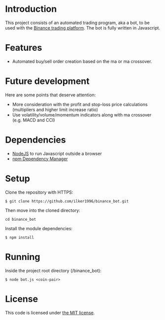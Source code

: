 # Introduction

This project consists of an automated trading program, aka a bot, to be used with the [Binance trading platform](https://www.binance.com/en).
The bot is fully written in Javascript.

# Features

- Automated buy/sell order creation based on the ma or ma crossover.

# Future development

Here are some points that deserve attention:

- More consideration with the profit and stop-loss price calculations (multipliers and higher limit increase ratio)
- Use volatility/volume/momentum indicators along with ma crossover (e.g. MACD and CCI)

# Dependencies

- [NodeJS](https://nodejs.org/en/) to run Javascript outside a browser
- [npm Dependency Manager](https://www.npmjs.com/)

# Setup

Clone the repository with HTTPS:

```
$ git clone https://github.com/ilker1996/binance_bot.git
```

Then move into the cloned directory:

`cd binance_bot`

Install the module dependencies:

```
$ npm install
```

# Running

Inside the project root directory (/binance_bot):

```
$ node bot.js <coin-pair>
```

# License

This code is licensed under [the MIT license](https://github.com/sindelio/binance_bot/blob/master/LICENSE).
